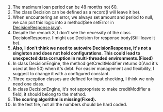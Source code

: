 1. The maximum loan period can be 48 months not 60.
2. The class Decision can be defined as a record(I will leave it be).
3. When encountering an error, we always set amount and period to null, we can put this logic into a method(See setError in [DecisionResponse.java](src%2Fmain%2Fjava%2Fee%2Ftaltech%2Finbankbackend%2Fendpoint%2FDecisionResponse.java)).
4. Despite the remark 3, I don't see the necessity of the class DecisionResponse. I might use Decision for response body(Still leave it be).
5. **Also, I don't think we need to autowire DecisionResponse, it's not a singleton and does not hold configurations. This could lead to unexpected data corruption in multi-threaded environments.(Fixed)**
6. In class DecisionEngine, the method getCreditModifier returns 0(And it's used at line 50) when it's debt. For easier management and flexibility, I suggest to change it with a configured constant.
7. Three exception classes are defined for input checking, I think we only need one class.
8. In class DecisionEngine, it's not appropriate to make creditModifier a field, it should belong to the method.
9. **The scoring algorithm is missing(Fixed).**
10. In the test file, not all the numbers should be hard coded.